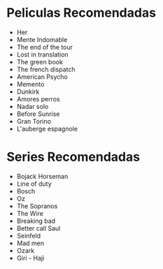 # Peliculas Recomendadas

* Her
* Mente Indomable
* The end of the tour
* Lost in translation
* The green book
* The french dispatch
* American Psycho
* Memento
* Dunkirk
* Amores perros
* Nadar solo
* Before Sunrise
* Gran Torino
* L'auberge espagnole


# Series Recomendadas
* Bojack Horseman
* Line of duty
* Bosch
* Oz
* The Sopranos
* The Wire
* Breaking bad
* Better call Saul
* Seinfeld
* Mad men
* Ozark
* Giri - Haji
